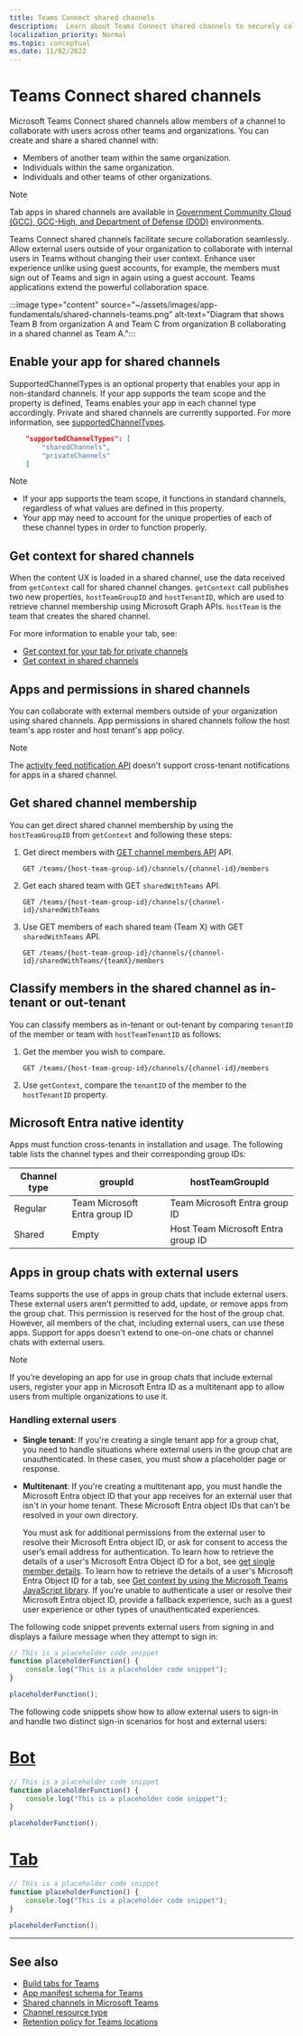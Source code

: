```yaml
---
title: Teams Connect shared channels
description:  Learn about Teams Connect shared channels to securely collaborate with internal and external users in a shared space without switching tenants.
localization_priority: Normal
ms.topic: conceptual
ms.date: 11/02/2022
---
```


# Teams Connect shared channels

Microsoft Teams Connect shared channels allow members of a channel to collaborate with users across other teams and organizations. You can create and share a shared channel with:

* Members of another team within the same organization.
* Individuals within the same organization.
* Individuals and other teams of other organizations.

> [!NOTE]
> Tab apps in shared channels are available in [Government Community Cloud (GCC), GCC-High, and Department of Defense (DOD)](~/concepts/app-fundamentals-overview.md#government-community-cloud) environments.

Teams Connect shared channels facilitate secure collaboration seamlessly. Allow external users outside of your organization to collaborate with internal users in Teams without changing their user context. Enhance user experience unlike using guest accounts, for example, the members must sign out of Teams and sign in again using a guest account. Teams applications extend the powerful collaboration space.

:::image type="content" source="~/assets/images/app-fundamentals/shared-channels-teams.png" alt-text="Diagram that shows Team B from organization A and Team C from organization B collaborating in a shared channel as Team A.":::

## Enable your app for shared channels

SupportedChannelTypes is an optional property that enables your app in non-standard channels. If your app supports the team scope and the property is defined, Teams enables your app in each channel type accordingly. Private and shared channels are currently supported. For more information, see [supportedChannelTypes](../../resources/schema/manifest-schema.md#supportedchanneltypes).

```JSON
    "supportedChannelTypes": [
        "sharedChannels",
        "privateChannels"
    ]
```

> [!NOTE]
>
> * If your app supports the team scope, it functions in standard channels, regardless of what values are defined in this property.
> * Your app may need to account for the unique properties of each of these channel types in order to function properly.

## Get context for shared channels

When the content UX is loaded in a shared channel, use the data received from `getContext` call for  shared channel changes. `getContext` call publishes two new properties, `hostTeamGroupID` and `hostTenantID`, which are used to retrieve channel membership using Microsoft Graph APIs. `hostTeam` is the team that creates the shared channel.

For more information to enable your tab, see:

* [Get context for your tab for private channels](../../tabs/how-to/access-teams-context.md#retrieve-context-in-private-channels)
* [Get context in shared channels](../../tabs/how-to/access-teams-context.md#get-context-in-shared-channels)

## Apps and permissions in shared channels

You can collaborate with external members outside of your organization using shared channels. App permissions in shared channels follow the host team's app roster and host tenant's app policy.

> [!NOTE]
> The [activity feed notification API](/graph/teams-send-activityfeednotifications) doesn't support cross-tenant notifications for apps in a shared channel.

## Get shared channel membership

You can get direct shared channel membership by using the `hostTeamGroupID` from `getContext` and following these steps:

1. Get direct members with [GET channel members API](/graph/api/channel-list-members?view=graph-rest-beta&tabs=http&preserve-view=true) API.

    ```http
    GET /teams/{host-team-group-id}/channels/{channel-id}/members
    ```

2. Get each shared team with GET `sharedWithTeams` API.

    ```http
    GET /teams/{host-team-group-id}/channels/{channel-id}/sharedWithTeams
    ```

3. Use GET members of each shared team (Team X) with GET `sharedWithTeams` API.

    ```http
    GET /teams/{host-team-group-id}/channels/{channel-id}/sharedWithTeams/{teamX}/members
    ```

## Classify members in the shared channel as in-tenant or out-tenant

You can classify members as in-tenant or out-tenant by comparing `tenantID` of the member or team with `hostTeamTenantID` as follows:

1. Get the member you wish to compare.

    ```http
    GET /teams/{host-team-group-id}/channels/{channel-id}/members
    ```

2. Use `getContext`, compare the `tenantID` of the member to the `hostTenantID` property.

<a name='azure-ad-native-identity'></a>

## Microsoft Entra native identity

Apps must function cross-tenants in installation and usage. The following table lists the channel types and their corresponding group IDs:

|Channel type| groupId | hostTeamGroupId |
|----------|---------|-----------------|
|Regular | Team Microsoft Entra group ID | Team Microsoft Entra group ID |
|Shared | Empty | Host Team Microsoft Entra group ID |

## Apps in group chats with external users

Teams supports the use of apps in group chats that include external users. These external users aren't permitted to add, update, or remove apps from the group chat. This permission is reserved for the host of the group chat. However, all members of the chat, including external users, can use these apps. Support for apps doesn't extend to one-on-one chats or channel chats with external users.

> [!NOTE]
> If you’re developing an app for use in group chats that include external users, register your app in Microsoft Entra ID as a multitenant app to allow users from multiple organizations to use it.

### Handling external users

* **Single tenant**: If you're creating a single tenant app for a group chat, you need to handle situations where external users in the group chat are unauthenticated. In these cases, you must show a placeholder page or response.

* **Multitenant**: If you're creating a multitenant app, you must handle the Microsoft Entra object ID that your app receives for an external user that isn't in your home tenant. These Microsoft Entra object IDs that can’t be resolved in your own directory.

    You must ask for additional permissions from the external user to resolve their Microsoft Entra object ID, or ask for consent to access the user’s email address for authentication. To learn how to retrieve the details of a user's Microsoft Entra Object ID for a bot, see [get single member details](../../bots/how-to/get-teams-context.md#get-single-member-details). To learn how to retrieve the details of a user's Microsoft Entra Object ID for a tab, see [Get context by using the Microsoft Teams JavaScript library](../../tabs/how-to/access-teams-context.md#get-context-by-using-the-microsoft-teams-javascript-library). If you're unable to authenticate a user or resolve their Microsoft Entra object ID, provide a fallback experience, such as a guest user experience or other types of unauthenticated experiences.

The following code snippet prevents external users from signing in and displays a failure message when they attempt to sign in:

```javascript
// This is a placeholder code snippet
function placeholderFunction() {
    console.log("This is a placeholder code snippet");
}

placeholderFunction();
```

The following code snippets show how to allow external users to sign-in and handle two distinct sign-in scenarios for host and external users:

# [Bot](#tab/bot)

```javascript
// This is a placeholder code snippet
function placeholderFunction() {
    console.log("This is a placeholder code snippet");
}

placeholderFunction();
```

# [Tab](#tab/tab)

```javascript
// This is a placeholder code snippet
function placeholderFunction() {
    console.log("This is a placeholder code snippet");
}

placeholderFunction();
```

---

## See also

* [Build tabs for Teams](../../tabs/what-are-tabs.md)
* [App manifest schema for Teams](../../resources/schema/manifest-schema.md)
* [Shared channels in Microsoft Teams](/microsoftteams/shared-channels)
* [Channel resource type](/graph/api/resources/channel)
* [Retention policy for Teams locations](/microsoft-365/compliance/create-retention-policies)
